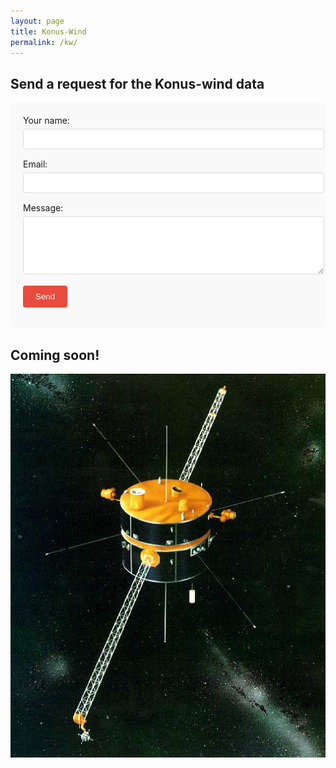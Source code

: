 ```yaml
---
layout: page
title: Konus-Wind
permalink: /kw/
---
```


## Send a request for the Konus-wind data

<form 
  action="https://formspree.io/f/your-form-id" 
  method="POST"
  class="contact-form"
>
  <label>
    Your name:
    <input type="text" name="name" required>
  </label>
  
  <label>
    Email:
    <input type="email" name="_replyto" required>
  </label>
  
  <label>
    Message:
    <textarea name="message" rows="5" required></textarea>
  </label>
  
  <input type="hidden" name="_language" value="ru">
  
  <button type="submit">Send</button>
</form>

<style>
  .contact-form {
    max-width: 600px;
    margin: 0 auto;
    padding: 20px;
  background: #f9f9f9;
    border-radius: 8px;
  }
  
  .contact-form label {
    display: block;
    margin-bottom: 15px;
  }
  
  .contact-form input,
  .contact-form textarea {
    width: 100%;
    padding: 8px;
    margin-top: 5px;
    border: 1px solid #ddd;
    border-radius: 4px;
  }
  
  .contact-form button {
    background: #e74c3c;
    color: white;
    padding: 10px 20px;
    border: none;
    border-radius: 4px;
    cursor: pointer;
  }
</style>


## Coming soon!
![Figure](assets/images/KW_sc.jpg)
